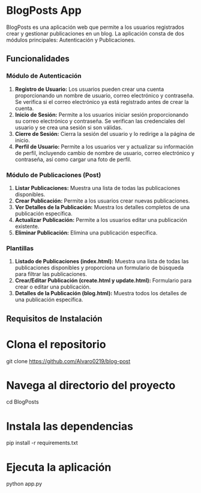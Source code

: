 # BlogPosts App

BlogPosts es una aplicación web que permite a los usuarios registrados crear y gestionar publicaciones en un blog. La aplicación consta de dos módulos principales: Autenticación y Publicaciones.

## Funcionalidades

### Módulo de Autenticación

1. **Registro de Usuario:** Los usuarios pueden crear una cuenta proporcionando un nombre de usuario, correo electrónico y contraseña. Se verifica si el correo electrónico ya está registrado antes de crear la cuenta.
2. **Inicio de Sesión:** Permite a los usuarios iniciar sesión proporcionando su correo electrónico y contraseña. Se verifican las credenciales del usuario y se crea una sesión si son válidas.
3. **Cierre de Sesión:** Cierra la sesión del usuario y lo redirige a la página de inicio.
4. **Perfil de Usuario:** Permite a los usuarios ver y actualizar su información de perfil, incluyendo cambio de nombre de usuario, correo electrónico y contraseña, así como cargar una foto de perfil.

### Módulo de Publicaciones (Post)

1. **Listar Publicaciones:** Muestra una lista de todas las publicaciones disponibles.
2. **Crear Publicación:** Permite a los usuarios crear nuevas publicaciones.
3. **Ver Detalles de la Publicación:** Muestra los detalles completos de una publicación específica.
4. **Actualizar Publicación:** Permite a los usuarios editar una publicación existente.
5. **Eliminar Publicación:** Elimina una publicación específica.

### Plantillas

1. **Listado de Publicaciones (index.html):** Muestra una lista de todas las publicaciones disponibles y proporciona un formulario de búsqueda para filtrar las publicaciones.
2. **Crear/Editar Publicación (create.html y update.html):** Formulario para crear o editar una publicación.
3. **Detalles de la Publicación (blog.html):** Muestra todos los detalles de una publicación específica.

## Requisitos de Instalación

# Clona el repositorio
git clone https://github.com/Alvaro0219/blog-post

# Navega al directorio del proyecto
cd BlogPosts

# Instala las dependencias
pip install -r requirements.txt

# Ejecuta la aplicación
python app.py
